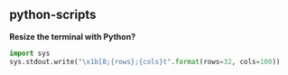 ## python-scripts
**Resize the terminal with Python?**
```python
import sys
sys.stdout.write("\x1b[8;{rows};{cols}t".format(rows=32, cols=100))
```
